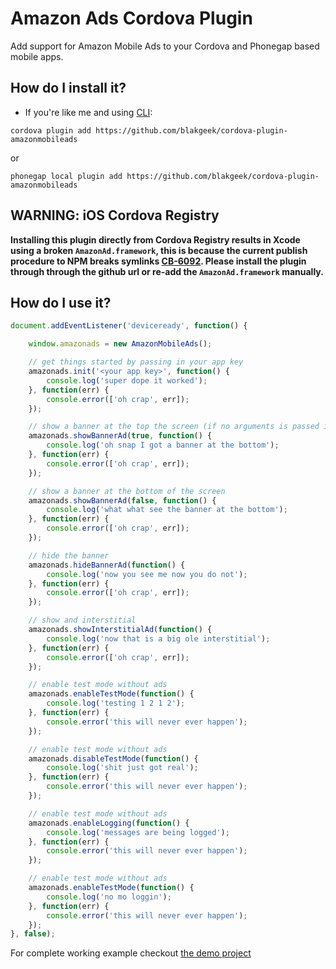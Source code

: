 # Amazon Ads Cordova Plugin
Add support for Amazon Mobile Ads to your Cordova and Phonegap based mobile apps.

## How do I install it? ##

* If you're like me and using [CLI](http://cordova.apache.org/):
```
cordova plugin add https://github.com/blakgeek/cordova-plugin-amazonmobileads
```

or

```
phonegap local plugin add https://github.com/blakgeek/cordova-plugin-amazonmobileads
```

## WARNING: iOS Cordova Registry
****Installing this plugin directly from Cordova Registry results in Xcode using a broken `AmazonAd.framework`, this is because the current publish procedure to NPM breaks symlinks [CB-6092](https://issues.apache.org/jira/browse/CB-6092). Please install the plugin through through the github url or re-add the `AmazonAd.framework` manually.****

## How do I use it? ##

```javascript
document.addEventListener('deviceready', function() {

	window.amazonads = new AmazonMobileAds();

	// get things started by passing in your app key
	amazonads.init('<your app key>', function() {
		console.log('super dope it worked');
	}, function(err) {
		console.error(['oh crap', err]);
	});

	// show a banner at the top the screen (if no arguments is passed it will default showing at the bottom)
	amazonads.showBannerAd(true, function() {
		console.log('oh snap I got a banner at the bottom');
	}, function(err) {
		console.error(['oh crap', err]);
	});

	// show a banner at the bottom of the screen
	amazonads.showBannerAd(false, function() {
		console.log('what what see the banner at the bottom');
	}, function(err) {
		console.error(['oh crap', err]);
	});

	// hide the banner
	amazonads.hideBannerAd(function() {
		console.log('now you see me now you do not');
	}, function(err) {
		console.error(['oh crap', err]);
	});

	// show and interstitial
	amazonads.showInterstitialAd(function() {
		console.log('now that is a big ole interstitial');
	}, function(err) {
		console.error(['oh crap', err]);
	});

	// enable test mode without ads
	amazonads.enableTestMode(function() {
		console.log('testing 1 2 1 2');
	}, function(err) {
		console.error('this will never ever happen');
	});

	// enable test mode without ads
	amazonads.disableTestMode(function() {
		console.log('shit just got real');
	}, function(err) {
		console.error('this will never ever happen');
	});

	// enable test mode without ads
	amazonads.enableLogging(function() {
		console.log('messages are being logged');
	}, function(err) {
		console.error('this will never ever happen');
	});

	// enable test mode without ads
	amazonads.enableTestMode(function() {
		console.log('no mo loggin');
	}, function(err) {
		console.error('this will never ever happen');
	});
}, false);
```

For complete working example checkout [the demo project](https://github.com/blakgeek/cordova-plugin-amazonmobileads-demo)
